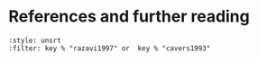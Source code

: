 # References and further reading
```{bibliography} 
:style: unsrt
:filter: key % "razavi1997" or  key % "cavers1993" 
```
